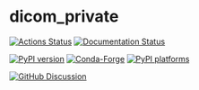 # dicom_private

[![Actions Status][actions-badge]][actions-link]
[![Documentation Status][rtd-badge]][rtd-link]

[![PyPI version][pypi-version]][pypi-link]
[![Conda-Forge][conda-badge]][conda-link]
[![PyPI platforms][pypi-platforms]][pypi-link]

[![GitHub Discussion][github-discussions-badge]][github-discussions-link]

<!-- SPHINX-START -->

<!-- prettier-ignore-start -->
[actions-badge]:            https://github.com/pydicom/dicom_private/workflows/CI/badge.svg
[actions-link]:             https://github.com/pydicom/dicom_private/actions
[conda-badge]:              https://img.shields.io/conda/vn/conda-forge/dicom_private
[conda-link]:               https://github.com/conda-forge/dicom_private-feedstock
[github-discussions-badge]: https://img.shields.io/static/v1?label=Discussions&message=Ask&color=blue&logo=github
[github-discussions-link]:  https://github.com/pydicom/dicom_private/discussions
[pypi-link]:                https://pypi.org/project/dicom_private/
[pypi-platforms]:           https://img.shields.io/pypi/pyversions/dicom_private
[pypi-version]:             https://img.shields.io/pypi/v/dicom_private
[rtd-badge]:                https://readthedocs.org/projects/dicom_private/badge/?version=latest
[rtd-link]:                 https://dicom_private.readthedocs.io/en/latest/?badge=latest

<!-- prettier-ignore-end -->
